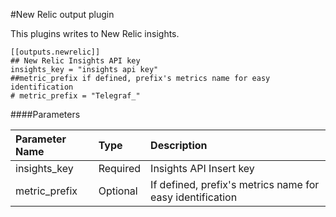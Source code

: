 #New Relic output plugin
  
This plugins writes to New Relic insights.

```
[[outputs.newrelic]]
## New Relic Insights API key
insights_key = "insights api key"
##metric_prefix if defined, prefix's metrics name for easy identification
# metric_prefix = "Telegraf_"
```
####Parameters

|Parameter Name|Type|Description|
|:-|:-|:-|
| insights_key | Required | Insights API Insert key  |
| metric_prefix | Optional | If defined, prefix's metrics name for easy identification |
